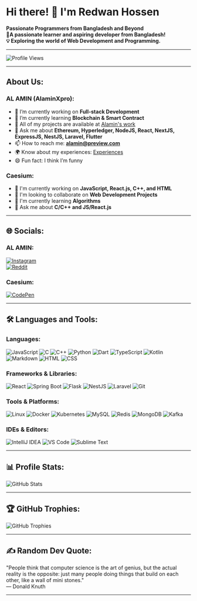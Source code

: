 # Hi there! 👋 I'm Redwan Hossen
**Passionate Programmers from Bangladesh and Beyond**  
**🌟A passionate learner and aspiring developer from **Bangladesh**!**  
**💡 Exploring the world of **Web Development** and **Programming**.**  

---

![Profile Views](https://komarev.com/ghpvc/?username=emni786&label=Profile%20Views&color=0e75b6&style=flat)  

---

## About Us:
### AL AMIN (AlaminXpro):
- 🔭 I’m currently working on **Full-stack Development**  
- 🌱 I’m currently learning **Blockchain & Smart Contract**  
- 💼 All of my projects are available at [Alamin's work](#)  
- 💬 Ask me about **Ethereum, Hyperledger, NodeJS, React, NextJS, ExpressJS, NestJS, Laravel, Flutter**  
- 📫 How to reach me: **alamin@preview.com**  
- 🌍 Know about my experiences: [Experiences](#)  
- 😄 Fun fact: I think I’m funny  

### Caesium:
- 🔭 I'm currently working on **JavaScript, React.js, C++, and HTML**  
- 🤝 I'm looking to collaborate on **Web Development Projects**  
- 🌱 I'm currently learning **Algorithms**  
- 💬 Ask me about **C/C++ and JS/React.js**  

---

## 🌐 Socials:
### AL AMIN:
[![Instagram](https://img.shields.io/badge/Instagram-E4405F?logo=instagram&logoColor=white)](https://instagram.com/)  
[![Reddit](https://img.shields.io/badge/Reddit-FF4500?logo=reddit&logoColor=white)](https://reddit.com/)  

### Caesium:
[![CodePen](https://img.shields.io/badge/CodePen-000000?logo=codepen&logoColor=white)](https://codepen.io/)

---

## 🛠️ Languages and Tools:
### Languages:
![JavaScript](https://img.shields.io/badge/JavaScript-F7DF1E?style=flat-square&logo=javascript&logoColor=black)
![C](https://img.shields.io/badge/C-A8B9CC?style=flat-square&logo=c&logoColor=white)
![C++](https://img.shields.io/badge/C++-00599C?style=flat-square&logo=cplusplus&logoColor=white)
![Python](https://img.shields.io/badge/Python-3776AB?style=flat-square&logo=python&logoColor=white)
![Dart](https://img.shields.io/badge/Dart-0175C2?style=flat-square&logo=dart&logoColor=white)
![TypeScript](https://img.shields.io/badge/TypeScript-007ACC?style=flat-square&logo=typescript&logoColor=white)
![Kotlin](https://img.shields.io/badge/Kotlin-0095D5?style=flat-square&logo=kotlin&logoColor=white)
![Markdown](https://img.shields.io/badge/Markdown-000000?style=flat-square&logo=markdown&logoColor=white)
![HTML](https://img.shields.io/badge/HTML5-E34F26?style=flat-square&logo=html5&logoColor=white)
![CSS](https://img.shields.io/badge/CSS3-1572B6?style=flat-square&logo=css3&logoColor=white)

### Frameworks & Libraries:
![React](https://img.shields.io/badge/React-20232A?style=flat-square&logo=react&logoColor=61DAFB)
![Spring Boot](https://img.shields.io/badge/Spring%20Boot-6DB33F?style=flat-square&logo=spring-boot&logoColor=white)
![Flask](https://img.shields.io/badge/Flask-000000?style=flat-square&logo=flask&logoColor=white)
![NestJS](https://img.shields.io/badge/NestJS-E0234E?style=flat-square&logo=nestjs&logoColor=white)
![Laravel](https://img.shields.io/badge/Laravel-FF2D20?style=flat-square&logo=laravel&logoColor=white)
![Git](https://img.shields.io/badge/Git-F05032?style=flat-square&logo=git&logoColor=white)

### Tools & Platforms:
![Linux](https://img.shields.io/badge/Linux-FCC624?style=flat-square&logo=linux&logoColor=black)
![Docker](https://img.shields.io/badge/Docker-2496ED?style=flat-square&logo=docker&logoColor=white)
![Kubernetes](https://img.shields.io/badge/Kubernetes-326CE5?style=flat-square&logo=kubernetes&logoColor=white)
![MySQL](https://img.shields.io/badge/MySQL-4479A1?style=flat-square&logo=mysql&logoColor=white)
![Redis](https://img.shields.io/badge/Redis-DC382D?style=flat-square&logo=redis&logoColor=white)
![MongoDB](https://img.shields.io/badge/MongoDB-47A248?style=flat-square&logo=mongodb&logoColor=white)
![Kafka](https://img.shields.io/badge/Kafka-231F20?style=flat-square&logo=apache-kafka&logoColor=white)

### IDEs & Editors:
![IntelliJ IDEA](https://img.shields.io/badge/IntelliJ%20IDEA-000000?style=flat-square&logo=intellij-idea&logoColor=white)
![VS Code](https://img.shields.io/badge/VS%20Code-007ACC?style=flat-square&logo=visual-studio-code&logoColor=white)
![Sublime Text](https://img.shields.io/badge/Sublime%20Text-FF9800?style=flat-square&logo=sublime-text&logoColor=white)

---

## 📊 Profile Stats:
![GitHub Stats](https://github-readme-stats.vercel.app/api?username=emni786&show_icons=true&hide_title=true&count_private=true)



---

## 🏆 GitHub Trophies:
![GitHub Trophies](https://github-profile-trophy.vercel.app/?username=caesium72&theme=radical&no-frame=true&row=1&column=7)

---

## ✍️ Random Dev Quote:
"People think that computer science is the art of genius, but the actual reality is the opposite: just many people doing things that build on each other, like a wall of mini stones."  
— Donald Knuth

---

